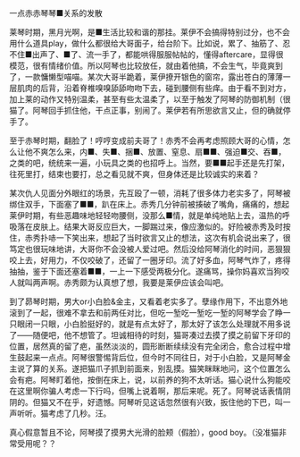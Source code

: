 一点赤赤琴琴■关系的发散

莱琴时期，黑月光啊，是■生活比较和谐的那挂。莱伊不会搞得特别过分，也不会用什么道具play，做什么都很给大哥面子，给台阶下。比如说，累了、抽筋了、忍不住■出声了、■了、流一手了，都能哄得服服帖帖的，懂得aftercare，显得很模范，很有情绪价值。所以阿琴也比较放任，就由着他搞，不会生气，毕竟爽到了，一款慵懒型喵喵。某次大哥半跪着，莱伊撩开银色的窗帘，露出苍白的薄薄一层肌肉的后背，沿着脊椎嗅嗅舔舔吻吻下去，碰到腰侧有些痒。由于看不到对方，加上莱的动作又特别温柔，甚至有些太温柔了，以至于触发了阿琴的防御机制（很猫了。阿琴回手抓住他，干点正事，别闹了。莱伊若有所思欲言又止，但的确就停手了。

至于赤琴时期，翻脸了！哼哼变成前夫哥了！赤秀不会再考虑照顾大哥的心情，怎么让他不爽怎么来，内■、失■、捆■、放置、窒息、扇■■、强迫■交、吞■，之类的吧，统统来一遍，小玩具之类的也招呼上。当然，要■■起手还是先打架，往死里打，结束也要打，总之看见就不爽，但身体还是比较诚实的来着？

某次仇人见面分外眼红的场景，先互殴了一顿，消耗了很多体力老实多了，阿琴被绑住双手，下面塞了■■，趴在床上。赤秀几分钟前被揍破了嘴角，痛痛的，想起莱伊时期，有些恶趣味地轻轻吻腰侧，没那么■情，就是单纯地贴上去，温热的呼吸落在皮肤上。结果大哥反应巨大，一脚踹过来，像应激似的。好险被赤秀及时按住，赤秀扑哧一下笑出来，想起了当时欲言又止的想法，这次有机会说出来了，很笃定也很玩味地讲，大哥你不会没被人爱过吧。然后没给阿琴消化的时间，恶狠狠咬上去，好用力，不仅咬破了，还留了一圈牙印。流了好多血，阿琴气炸了，疼得抽抽，鉴于下面还塞着■■，一上一下感受两极分化。遂痛骂，操你妈喜欢当狗咬人就叫两声啊。赤秀颇为认真想了想，我要是莱伊应该会叫吧。

到了昴琴时期，男大or小白脸&金主，又看着老实多了。孽缘作用下，不出意外地滚到了一起，很难不拿去和前两任对比，但吃一堑吃一堑吃一堑的阿琴学会了睁一只眼闭一只眼，小白脸挺好的，就是有点太好了，那太好了该怎么处理就不用多说了——随便吧，他不想管了。坦诚相待的时刻，猫哥凑过去摸了摸之前留下牙印的位置，居然真的留了疤，虽然淡淡的，圆形断断续续没有完全闭合，愈合过程中增生鼓起来一点点。阿琴很警惕背后位，但今时不同往日，对于小白脸，又是阿琴金主说了算的关系。遂把猫爪子抓到前面来，别乱摸。猫笑眯眯地问，这个位置怎么会有疤。阿琴盯着他，按倒在床上，说，以前养的狗不太听话。猫心说什么狗能咬在这里啊你骗人考虑一下行吗，但嘴上说着啊，那后来呢。死了。阿琴说话表情阴阴的。但猫又不在乎，好遗憾。阿琴听见这话忽然很有兴致，扳住他的下巴，叫一声听听。猫考虑了几秒。汪。

真心假意暂且不论，阿琴摸了摸男大光滑的脸颊（假脸），good boy。（没准猫非常受用呢？？